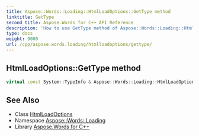 ```yaml
---
title: Aspose::Words::Loading::HtmlLoadOptions::GetType method
linktitle: GetType
second_title: Aspose.Words for C++ API Reference
description: 'How to use GetType method of Aspose::Words::Loading::HtmlLoadOptions class in C++.'
type: docs
weight: 9000
url: /cpp/aspose.words.loading/htmlloadoptions/gettype/
---
```

## HtmlLoadOptions::GetType method




```cpp
virtual const System::TypeInfo & Aspose::Words::Loading::HtmlLoadOptions::GetType() const override
```

## See Also

* Class [HtmlLoadOptions](../)
* Namespace [Aspose::Words::Loading](../../)
* Library [Aspose.Words for C++](../../../)
